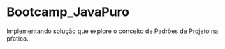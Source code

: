 # Bootcamp_JavaPuro

Implementando solução que explore o conceito de Padrões de Projeto na pŕatica. 
